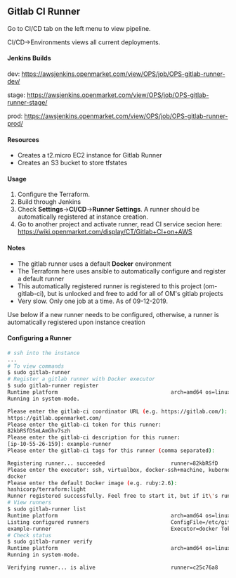 ## Gitlab CI Runner

Go to CI/CD tab on the left menu to view pipeline.

CI/CD->Environments views all current deployments.

#### Jenkins Builds
dev: https://awsjenkins.openmarket.com/view/OPS/job/OPS-gitlab-runner-dev/

stage: https://awsjenkins.openmarket.com/view/OPS/job/OPS-gitlab-runner-stage/

prod:  https://awsjenkins.openmarket.com/view/OPS/job/OPS-gitlab-runner-prod/

#### Resources
- Creates a t2.micro EC2 instance for Gitlab Runner
- Creates an S3 bucket to store tfstates

#### Usage
1. Configure the Terraform.
2. Build through Jenkins
3. Check **Settings**->**CI/CD**->**Runner Settings**. A runner should be automatically registered at instance creation.
4. Go to another project and activate runner, read CI service secion here: https://wiki.openmarket.com/display/CT/Gitlab+CI+on+AWS

#### Notes
- The gitlab runner uses a default **Docker** environment
- The Terraform here uses ansible to automatically configure and register a default runner
- This automatically registered runner is registered to this project (om-gitlab-ci), but is unlocked and free to add for all of OM's gitlab projects
- Very slow. Only one job at a time. As of 09-12-2019.

Use below if a new runner needs to be configured, otherwise, a runner is automatically registered upon instance creation

#### Configuring a Runner
```bash
# ssh into the instance
...
# To view commands
$ sudo gitlab-runner
# Register a gitlab runner with Docker executor
$ sudo gitlab-runner register
Runtime platform                                    arch=amd64 os=linux pid=14796 revision=d0b76032 version=12.0.2
Running in system-mode.

Please enter the gitlab-ci coordinator URL (e.g. https://gitlab.com/):
https://gitlab.openmarket.com/
Please enter the gitlab-ci token for this runner:
82kbRSfDSmLAmGhv7szh
Please enter the gitlab-ci description for this runner:
[ip-10-55-26-159]: example-runner
Please enter the gitlab-ci tags for this runner (comma separated):

Registering runner... succeeded                     runner=82kbRSfD
Please enter the executor: ssh, virtualbox, docker-ssh+machine, kubernetes, parallels, docker-ssh, shell, docker+machine, docker:
docker
Please enter the default Docker image (e.g. ruby:2.6):
hashicorp/terraform:light
Runner registered successfully. Feel free to start it, but if it\'s running already the config should be automatically reloaded!
# View runners
$ sudo gitlab-runner list
Runtime platform                                    arch=amd64 os=linux pid=18337 revision=d0b76032 version=12.0.2
Listing configured runners                          ConfigFile=/etc/gitlab-runner/config.toml
example-runner                                      Executor=docker Token=c25c76a8a6ceaa3cef34ae6a6162d9 URL=https://gitlab.openmarket.com/
# Check status
$ sudo gitlab-runner verify
Runtime platform                                    arch=amd64 os=linux pid=14837 revision=d0b76032 version=12.0.2
Running in system-mode.

Verifying runner... is alive                        runner=c25c76a8
```
